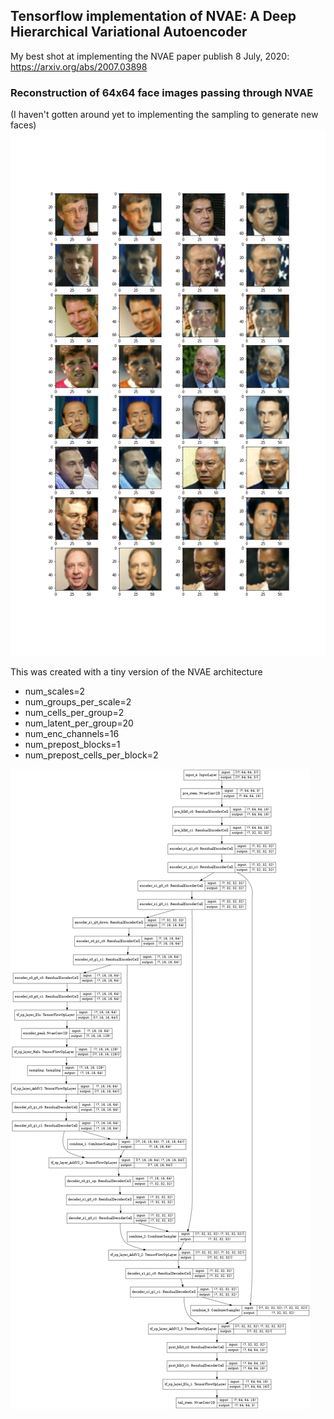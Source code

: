 ## Tensorflow implementation of NVAE:  A Deep Hierarchical Variational Autoencoder

My best shot at implementing the NVAE paper publish 8 July, 2020: https://arxiv.org/abs/2007.03898

### Reconstruction of 64x64 face images passing through NVAE
(I haven't gotten around yet to implementing the sampling to generate new faces)
![](images/nvae_roundtrip_samples.png)

This was created with a tiny version of the NVAE architecture
* num_scales=2
* num_groups_per_scale=2
* num_cells_per_group=2
* num_latent_per_group=20
* num_enc_channels=16
* num_prepost_blocks=1
* num_prepost_cells_per_block=2

![](images/small_nvae.png)


